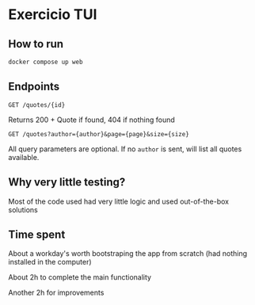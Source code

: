 # Exercicio TUI

## How to run

```bash
docker compose up web
```

## Endpoints

`GET /quotes/{id}`

Returns 200 + Quote if found, 404 if nothing found

`GET /quotes?author={author}&page={page}&size={size}`

All query parameters are optional. If no `author` is sent, will list all quotes available.

## Why very little testing?

Most of the code used had very little logic and used out-of-the-box solutions

## Time spent
 About a workday's worth bootstraping the app from scratch (had nothing installed in the computer)
 
 About 2h to complete the main functionality

 Another 2h for improvements